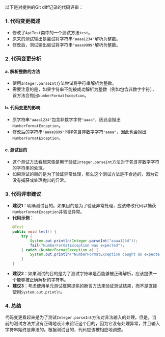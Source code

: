 以下是对提供的Git diff记录的代码评审：

### 1. 代码变更概述
- 修改了`ApiTest`类中的一个测试方法`test`。
- 原来的测试输出是尝试将字符串`"aaaa1234"`解析为整数。
- 修改后，测试输出尝试将字符串`"aaaa9999"`解析为整数。

### 2. 代码变更分析
#### a. 解析整数的方法
- 使用`Integer.parseInt`方法尝试将字符串解析为整数。
- 需要注意的是，如果字符串不能被成功解析为整数（例如包含非数字字符），该方法会抛出`NumberFormatException`。

#### b. 代码变更的影响
- 原字符串`"aaaa1234"`包含非数字字符`"aaaa"`，因此会抛出`NumberFormatException`。
- 修改后的字符串`"aaaa9999"`同样包含非数字字符`"aaaa"`，因此也会抛出`NumberFormatException`。

#### c. 测试目的
- 这个测试方法看起来像是用于验证`Integer.parseInt`方法对于包含非数字字符的字符串的处理。
- 如果测试的目的是为了验证异常处理，那么这个测试方法是不合适的，因为它没有捕获或处理抛出的异常。

### 3. 代码评审建议
- **建议1**：明确测试目的。如果目的是为了验证异常处理，应该修改代码以捕获`NumberFormatException`并验证异常。
- **代码示例**：
  ```java
  @Test
  public void test() {
      try {
          System.out.println(Integer.parseInt("aaaa1234"));
          fail("NumberFormatException was expected");
      } catch (NumberFormatException e) {
          System.out.println("NumberFormatException caught as expected");
      }
  }
  ```
- **建议2**：如果测试的目的是为了测试字符串是否能够被正确解析，应该提供一个能够被正确解析的字符串。
- **建议3**：考虑使用单元测试框架提供的断言方法来验证测试结果，而不是直接使用`System.out.println`。

### 4. 总结
代码变更看起来是为了测试`Integer.parseInt`方法对非法输入的处理。但是，当前的测试方法并没有正确地设计来验证这个目的，因为它没有处理异常，并且输入字符串始终是非法的。根据测试目的，代码应该被相应地调整。